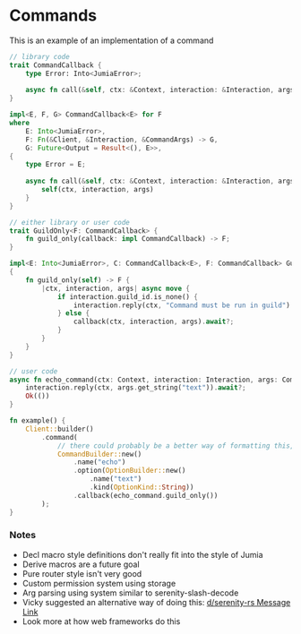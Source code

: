 # Commands

This is an example of an implementation of a command

```rust
// library code
trait CommandCallback {
    type Error: Into<JumiaError>;
    
    async fn call(&self, ctx: &Context, interaction: &Interaction, args: &CommandArgs) -> Result<(), E>;
}

impl<E, F, G> CommandCallback<E> for F
where 
    E: Into<JumiaError>,
    F: Fn(&Client, &Interaction, &CommandArgs) -> G,
    G: Future<Output = Result<(), E>>,
{
    type Error = E;
    
    async fn call(&self, ctx: &Context, interaction: &Interaction, args: &CommandArgs) -> Result<(), E> {
        self(ctx, interaction, args)
    }
}

// either library or user code
trait GuildOnly<F: CommandCallback> {
    fn guild_only(callback: impl CommandCallback) -> F;
}

impl<E: Into<JumiaError>, C: CommandCallback<E>, F: CommandCallback> GuildOnly<F> for C
{
    fn guild_only(self) -> F {
        |ctx, interaction, args| async move {
            if interaction.guild_id.is_none() {
                interaction.reply(ctx, "Command must be run in guild").await?;
            } else {
                callback(ctx, interaction, args).await?;
            }
        }
    }
}

// user code
async fn echo_command(ctx: Context, interaction: Interaction, args: CommandArgs) -> Result<(), BotError> {
    interaction.reply(ctx, args.get_string("text")).await?;
    Ok(())
}

fn example() {
    Client::builder()
        .command(
            // there could probably be a better way of formatting this, but for now it's good enough
            CommandBuilder::new()
                .name("echo")
                .option(OptionBuilder::new()
                    .name("text")
                    .kind(OptionKind::String))
                .callback(echo_command.guild_only())
        );
}
```

### Notes
- Decl macro style definitions don't really fit into the style of Jumia
- Derive macros are a future goal
- Pure router style isn't very good
- Custom permission system using storage
- Arg parsing using system similar to serenity-slash-decode
- Vicky suggested an alternative way of doing this:
  [d/serenity-rs Message Link](https://discord.com/channels/381880193251409931/381880193700069377/940070735349698600)
- Look more at how web frameworks do this

